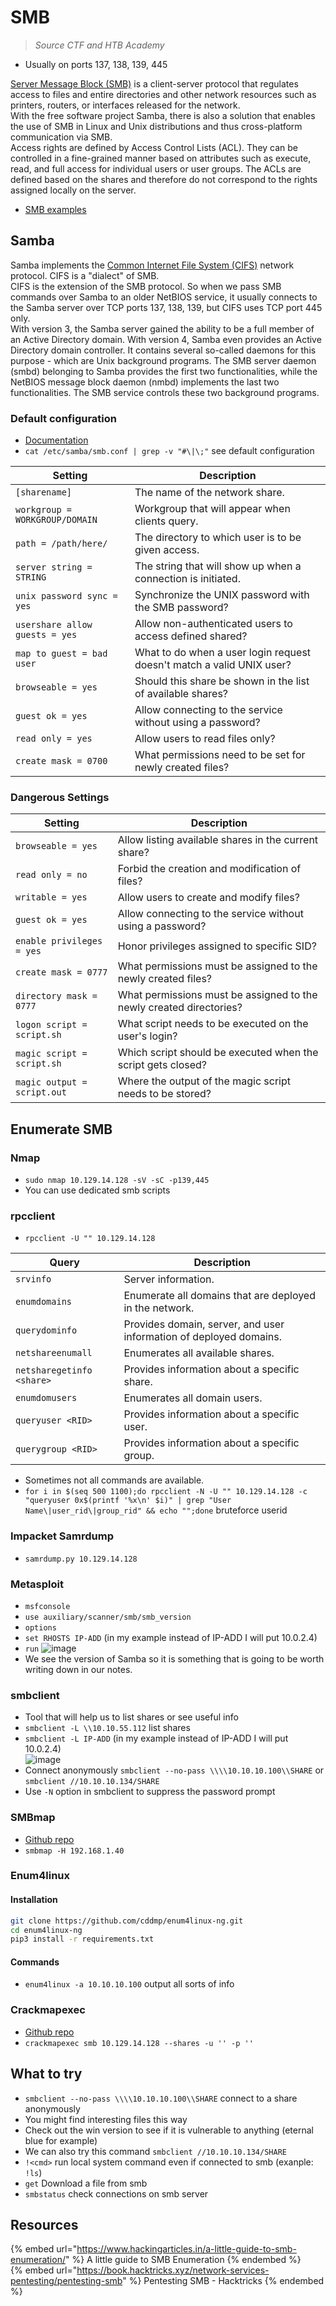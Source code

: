 # SMB

> *Source CTF and HTB Academy*

- Usually on ports 137, 138, 139, 445

[Server Message Block (SMB)](https://learn.microsoft.com/en-us/openspecs/windows_protocols/ms-smb/f210069c-7086-4dc2-885e-861d837df688) is a client-server protocol that regulates access to files and entire directories and other network resources such as printers, routers, or interfaces released for the network.  
With the free software project Samba, there is also a solution that enables the use of SMB in Linux and Unix distributions and thus cross-platform communication via SMB.  
Access rights are defined by Access Control Lists (ACL). They can be controlled in a fine-grained manner based on attributes such as execute, read, and full access for individual users or user groups. The ACLs are defined based on the shares and therefore do not correspond to the rights assigned locally on the server.  

- [SMB examples](https://winprotocoldoc.blob.core.windows.net/productionwindowsarchives/MS-SMB2/%5bMS-SMB2%5d.pdf#%5B%7B%22num%22%3A920%2C%22gen%22%3A0%7D%2C%7B%22name%22%3A%22XYZ%22%7D%2C69%2C738%2C0%5D)

## Samba

Samba implements the [Common Internet File System (CIFS)](https://learn.microsoft.com/en-us/openspecs/windows_protocols/ms-cifs/934c2faa-54af-4526-ac74-6a24d126724e) network protocol. CIFS is a "dialect" of SMB.  
CIFS is the extension of the SMB protocol. So when we pass SMB commands over Samba to an older NetBIOS service, it usually connects to the Samba server over TCP ports 137, 138, 139, but CIFS uses TCP port 445 only.  
With version 3, the Samba server gained the ability to be a full member of an Active Directory domain. With version 4, Samba even provides an Active Directory domain controller. It contains several so-called daemons for this purpose - which are Unix background programs. The SMB server daemon (smbd) belonging to Samba provides the first two functionalities, while the NetBIOS message block daemon (nmbd) implements the last two functionalities. The SMB service controls these two background programs.

### Default configuration

- [Documentation](https://www.samba.org/samba/docs/current/man-html/smb.conf.5.html)
- `cat /etc/samba/smb.conf | grep -v "#\|\;"` see default configuration

|Setting|Description|
|-------|-----------|
|`[sharename]`|The name of the network share.|
|`workgroup = WORKGROUP/DOMAIN`|Workgroup that will appear when clients query.|
|`path = /path/here/`|The directory to which user is to be given access.|
|`server string = STRING`|The string that will show up when a connection is initiated.|
|`unix password sync = yes`|Synchronize the UNIX password with the SMB password?|
|`usershare allow guests = yes`|Allow non-authenticated users to access defined shared?|
|`map to guest = bad user`|What to do when a user login request doesn't match a valid UNIX user?|
|`browseable = yes`|Should this share be shown in the list of available shares?|
|`guest ok = yes`|Allow connecting to the service without using a password?|
|`read only = yes`|Allow users to read files only?|
|`create mask = 0700`|What permissions need to be set for newly created files?|

### Dangerous Settings

|Setting|Description|
|-------|-----------|
|`browseable = yes`|Allow listing available shares in the current share?|
|`read only = no`|Forbid the creation and modification of files?|
|`writable = yes`|Allow users to create and modify files?|
|`guest ok = yes`|Allow connecting to the service without using a password?|
|`enable privileges = yes`|Honor privileges assigned to specific SID?|
|`create mask = 0777`|What permissions must be assigned to the newly created files?|
|`directory mask = 0777`|What permissions must be assigned to the newly created directories?|
|`logon script = script.sh`|What script needs to be executed on the user's login?|
|`magic script = script.sh`|Which script should be executed when the script gets closed?|
|`magic output = script.out`|Where the output of the magic script needs to be stored?|

## Enumerate SMB

### Nmap

- `sudo nmap 10.129.14.128 -sV -sC -p139,445`
- You can use dedicated smb scripts

### rpcclient

- `rpcclient -U "" 10.129.14.128`

|Query|Description|
|-----|-----------|
|`srvinfo`|Server information.|
|`enumdomains`|Enumerate all domains that are deployed in the network.|
|`querydominfo`|Provides domain, server, and user information of deployed domains.|
|`netshareenumall`|Enumerates all available shares.|
|`netsharegetinfo <share>`|Provides information about a specific share.
|`enumdomusers`|Enumerates all domain users.|
|`queryuser <RID>`|Provides information about a specific user.|
|`querygroup <RID>`|Provides information about a specific group.|

- Sometimes not all commands are available.
- `for i in $(seq 500 1100);do rpcclient -N -U "" 10.129.14.128 -c "queryuser 0x$(printf '%x\n' $i)" | grep "User Name\|user_rid\|group_rid" && echo "";done` bruteforce userid

### Impacket Samrdump

- `samrdump.py 10.129.14.128`

### Metasploit

- `msfconsole`
- `use auxiliary/scanner/smb/smb_version`
- `options`
- `set RHOSTS IP-ADD` (in my example instead of IP-ADD I will put 10.0.2.4)
- `run`
![image](https://user-images.githubusercontent.com/96747355/175833442-8a36eb1a-d065-4b7d-8b55-af90ba1d75fb.png)  
- We see the version of Samba so it is something that is going to be worth writing down in our notes.

### smbclient

- Tool that will help us to list shares or see useful info
- `smbclient -L \\10.10.55.112` list shares
- `smbclient -L IP-ADD` (in my example instead of IP-ADD I will put 10.0.2.4)  
![image](https://user-images.githubusercontent.com/96747355/175833616-0eb455e8-ed55-48e6-abfb-64908fac28a8.png)  
- Connect anonymously `smbclient --no-pass \\\\10.10.10.100\\SHARE` or `smbclient //10.10.10.134/SHARE`
- Use `-N` option in smbclient to suppress the password prompt

### SMBmap

- [Github repo](https://github.com/ShawnDEvans/smbmap)
- `smbmap -H 192.168.1.40`

### Enum4linux

#### Installation

```bash
git clone https://github.com/cddmp/enum4linux-ng.git
cd enum4linux-ng
pip3 install -r requirements.txt
```

#### Commands

- `enum4linux -a 10.10.10.100` output all sorts of info

### Crackmapexec

- [Github repo](https://github.com/Porchetta-Industries/CrackMapExec)
- `crackmapexec smb 10.129.14.128 --shares -u '' -p ''`

## What to try

- `smbclient --no-pass \\\\10.10.10.100\\SHARE` connect to a share anonymously
- You might find interesting files this way
- Check out the win version to see if it is vulnerable to anything (eternal blue for example)
- We can also try this command `smbclient //10.10.10.134/SHARE`
- `!<cmd>` run local system command even if connected to smb (exanple: `!ls`)
- `get` Download a file from smb
- `smbstatus` check connections on smb server

## Resources

{% embed url="https://www.hackingarticles.in/a-little-guide-to-smb-enumeration/" %} A little guide to SMB Enumeration {% endembed %}  
{% embed url="https://book.hacktricks.xyz/network-services-pentesting/pentesting-smb" %} Pentesting SMB - Hacktricks {% endembed %}  